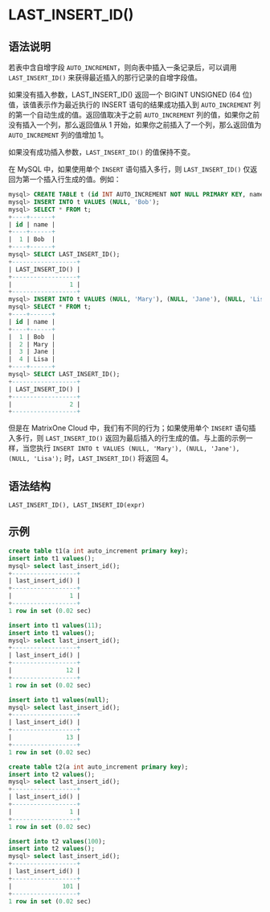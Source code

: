# **LAST_INSERT_ID()**

## **语法说明**

若表中含自增字段 `AUTO_INCREMENT`，则向表中插入一条记录后，可以调用 `LAST_INSERT_ID()` 来获得最近插入的那行记录的自增字段值。

如果没有插入参数，LAST_INSERT_ID() 返回一个 BIGINT UNSIGNED (64 位) 值，该值表示作为最近执行的 INSERT 语句的结果成功插入到 `AUTO_INCREMENT` 列的第一个自动生成的值。返回值取决于之前 `AUTO_INCREMENT` 列的值，如果你之前没有插入一个列，那么返回值从 1 开始，如果你之前插入了一个列，那么返回值为 `AUTO_INCREMENT` 列的值增加 1。

如果没有成功插入参数，`LAST_INSERT_ID()` 的值保持不变。

在 MySQL 中，如果使用单个 `INSERT` 语句插入多行，则 `LAST_INSERT_ID()` 仅返回为第一个插入行生成的值。例如：

```sql
mysql> CREATE TABLE t (id INT AUTO_INCREMENT NOT NULL PRIMARY KEY, name VARCHAR(10) NOT NULL);
mysql> INSERT INTO t VALUES (NULL, 'Bob');
mysql> SELECT * FROM t;
+----+------+
| id | name |
+----+------+
|  1 | Bob  |
+----+------+
mysql> SELECT LAST_INSERT_ID();
+------------------+
| LAST_INSERT_ID() |
+------------------+
|                1 |
+------------------+
mysql> INSERT INTO t VALUES (NULL, 'Mary'), (NULL, 'Jane'), (NULL, 'Lisa');
mysql> SELECT * FROM t;
+----+------+
| id | name |
+----+------+
|  1 | Bob  |
|  2 | Mary |
|  3 | Jane |
|  4 | Lisa |
+----+------+
mysql> SELECT LAST_INSERT_ID();
+------------------+
| LAST_INSERT_ID() |
+------------------+
|                2 |
+------------------+
```

但是在 MatrixOne Cloud 中，我们有不同的行为；如果使用单个 `INSERT` 语句插入多行，则 `LAST_INSERT_ID()` 返回为最后插入的行生成的值。与上面的示例一样，当您执行 `INSERT INTO t VALUES (NULL, 'Mary'), (NULL, 'Jane'), (NULL, 'Lisa');` 时，`LAST_INSERT_ID()` 将返回 4。

## **语法结构**

```
LAST_INSERT_ID(), LAST_INSERT_ID(expr)
```

## **示例**

```sql
create table t1(a int auto_increment primary key);
insert into t1 values();
mysql> select last_insert_id();
+------------------+
| last_insert_id() |
+------------------+
|                1 |
+------------------+
1 row in set (0.02 sec)

insert into t1 values(11);
insert into t1 values();
mysql> select last_insert_id();
+------------------+
| last_insert_id() |
+------------------+
|               12 |
+------------------+
1 row in set (0.02 sec)

insert into t1 values(null);
mysql> select last_insert_id();
+------------------+
| last_insert_id() |
+------------------+
|               13 |
+------------------+
1 row in set (0.02 sec)

create table t2(a int auto_increment primary key);
insert into t2 values();
mysql> select last_insert_id();
+------------------+
| last_insert_id() |
+------------------+
|                1 |
+------------------+
1 row in set (0.02 sec)

insert into t2 values(100);
insert into t2 values();
mysql> select last_insert_id();
+------------------+
| last_insert_id() |
+------------------+
|              101 |
+------------------+
1 row in set (0.02 sec)
```
